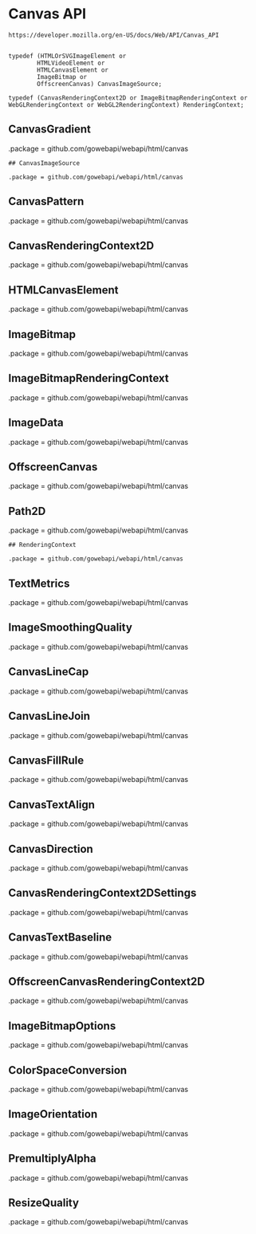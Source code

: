 # Canvas API

    https://developer.mozilla.org/en-US/docs/Web/API/Canvas_API


    typedef (HTMLOrSVGImageElement or
            HTMLVideoElement or
            HTMLCanvasElement or
            ImageBitmap or
            OffscreenCanvas) CanvasImageSource;

    typedef (CanvasRenderingContext2D or ImageBitmapRenderingContext or WebGLRenderingContext or WebGL2RenderingContext) RenderingContext;

## CanvasGradient

.package = github.com/gowebapi/webapi/html/canvas

    ## CanvasImageSource

    .package = github.com/gowebapi/webapi/html/canvas

## CanvasPattern

.package = github.com/gowebapi/webapi/html/canvas

## CanvasRenderingContext2D

.package = github.com/gowebapi/webapi/html/canvas

## HTMLCanvasElement

.package = github.com/gowebapi/webapi/html/canvas

## ImageBitmap

.package = github.com/gowebapi/webapi/html/canvas

## ImageBitmapRenderingContext

.package = github.com/gowebapi/webapi/html/canvas

## ImageData

.package = github.com/gowebapi/webapi/html/canvas

## OffscreenCanvas

.package = github.com/gowebapi/webapi/html/canvas

## Path2D

.package = github.com/gowebapi/webapi/html/canvas

    ## RenderingContext

    .package = github.com/gowebapi/webapi/html/canvas

## TextMetrics

.package = github.com/gowebapi/webapi/html/canvas

## ImageSmoothingQuality

.package = github.com/gowebapi/webapi/html/canvas

## CanvasLineCap

.package = github.com/gowebapi/webapi/html/canvas

## CanvasLineJoin

.package = github.com/gowebapi/webapi/html/canvas

## CanvasFillRule

.package = github.com/gowebapi/webapi/html/canvas

## CanvasTextAlign

.package = github.com/gowebapi/webapi/html/canvas

## CanvasDirection

.package = github.com/gowebapi/webapi/html/canvas

## CanvasRenderingContext2DSettings

.package = github.com/gowebapi/webapi/html/canvas

## CanvasTextBaseline

.package = github.com/gowebapi/webapi/html/canvas

## OffscreenCanvasRenderingContext2D

.package = github.com/gowebapi/webapi/html/canvas

## ImageBitmapOptions

.package = github.com/gowebapi/webapi/html/canvas

## ColorSpaceConversion

.package = github.com/gowebapi/webapi/html/canvas

## ImageOrientation

.package = github.com/gowebapi/webapi/html/canvas

## PremultiplyAlpha

.package = github.com/gowebapi/webapi/html/canvas

## ResizeQuality

.package = github.com/gowebapi/webapi/html/canvas
